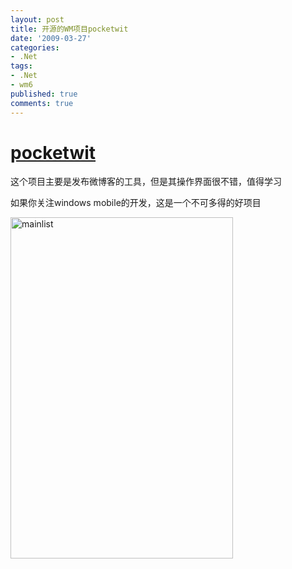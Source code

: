```yaml
---
layout: post
title: 开源的WM项目pocketwit
date: '2009-03-27'
categories:
- .Net
tags:
- .Net
- wm6
published: true
comments: true
---
```

<p><h1><a href="http://code.google.com/p/pocketwit/" target="_blank">pocketwit</a></h1>
这个项目主要是发布微博客的工具，但是其操作界面很不错，值得学习</p>

<p>如果你关注windows mobile的开发，这是一个不可多得的好项目</p>

<p><img class="alignnone size-full wp-image-418" title="mainlist" src="{{urls.media}}/2009/03/mainlist.png" alt="mainlist" width="356" height="546" /></p>

